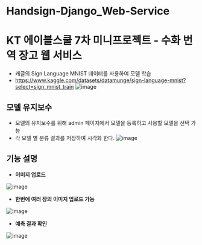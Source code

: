 # Handsign-Django_Web-Service
# KT 에이블스쿨 7차 미니프로젝트 - 수화 번역 장고 웹 서비스

- 캐글의 Sign Language MNIST 데이터를 사용하여 모델 학습
- https://www.kaggle.com/datasets/datamunge/sign-language-mnist?select=sign_mnist_train
![image](https://user-images.githubusercontent.com/89764127/203765558-20fe9f3a-eb9e-4705-ad4a-3c4ec5bc80e6.png)


## 모델 유지보수
- 모델의 유지보수를 위해 admin 페이지에서 모델을 등록하고 사용할 모델을 선택 가능
- 각 모델 별 분류 결과를 저장하여 시각화 한다.
![image](https://user-images.githubusercontent.com/89764127/203766220-4ca0690f-17b1-4b1f-a7dc-ddf6f3371726.png)


## 기능 설명
- **이미지 업로드**

![image](https://user-images.githubusercontent.com/89764127/203763686-87b5f7c6-21fa-48da-8e8f-55e36bb08bdc.png)

- **한번에 여러 장의 이미지 업로드 가능**

![image](https://user-images.githubusercontent.com/89764127/203763929-b4aa5317-89cd-4131-a238-052c1ce58faa.png)

- **예측 결과 확인**

![image](https://user-images.githubusercontent.com/89764127/203763988-106570ab-bd4d-4008-8581-576749f052d6.png)
